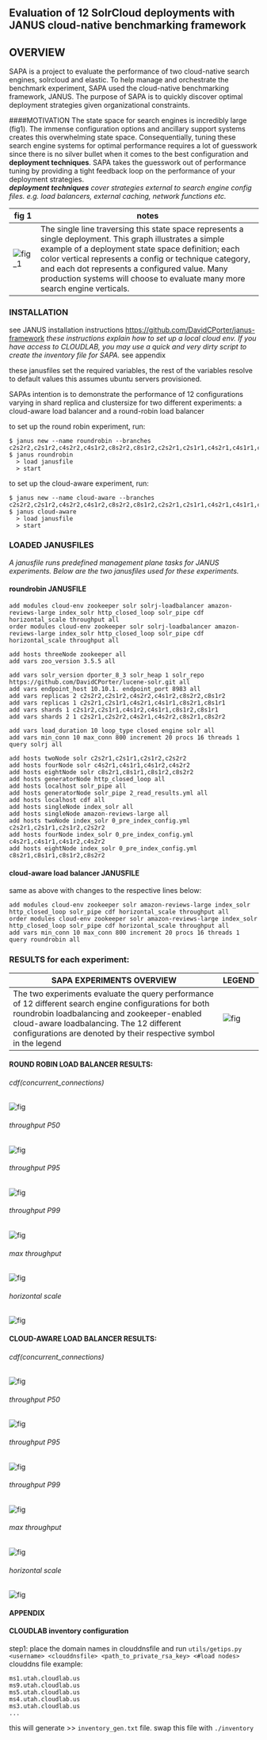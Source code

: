 ## Evaluation of 12 SolrCloud deployments with JANUS cloud-native benchmarking framework

## OVERVIEW

SAPA is a project to evaluate the performance of two cloud-native search engines, solrcloud and elastic. To help manage and orchestrate the benchmark experiment, SAPA used the cloud-native benchmarking framework, JANUS. The purpose of SAPA is to quickly discover optimal deployment strategies given organizational constraints. 



####MOTIVATION
The state space for search engines is incredibly large (fig1). The immense configuration options and ancillary support systems creates this overwhelming state space. Consequentially, tuning these search engine systems for optimal performance requires a lot of guesswork since there is no silver bullet when it comes to the best configuration and **deployment techniques**. SAPA takes the guesswork out of performance tuning by providing a tight feedback loop on the performance of your deployment strategies.  
***deployment techniques** cover strategies external to search engine config files. e.g. load balancers, external caching, network functions etc.*
 
 fig 1 | notes 
 ---- | ----
 ![fig_1](./utils/img/state_explosion.png) | The single line traversing this state space represents a single deployment. This graph illustrates a simple example of a deployment state space definition; each color vertical represents a config or technique category, and each dot represents a configured value. Many production systems will choose to evaluate many more search engine verticals.
 
### INSTALLATION
see JANUS installation instructions 
https://github.com/DavidCPorter/janus-framework
*these instructions explain how to set up a local cloud env. If you have access to CLOUDLAB, you may use a quick and very dirty script to create the inventory file for SAPA.* see appendix



these janusfiles set the required variables, the rest of the variables resolve to default values
this assumes ubuntu servers provisioned. 

SAPAs intention is to demonstrate the performance of 12 configurations varying in shard replica and clustersize for two different experiments: a cloud-aware load balancer and a round-robin load balancer


to set up the round robin experiment, run:
```
$ janus new --name roundrobin --branches c2s2r2,c2s1r2,c4s2r2,c4s1r2,c8s2r2,c8s1r2,c2s2r1,c2s1r1,c4s2r1,c4s1r1,c8s2r1,c8s1r1
$ janus roundrobin
  > load janusfile
  > start
```

to set up the cloud-aware experiment, run:
```
$ janus new --name cloud-aware --branches c2s2r2,c2s1r2,c4s2r2,c4s1r2,c8s2r2,c8s1r2,c2s2r1,c2s1r1,c4s2r1,c4s1r1,c8s2r1,c8s1r1`
$ janus cloud-aware
  > load janusfile
  > start
```
### LOADED JANUSFILES
*A janusfile runs predefined management plane tasks for JANUS experiments. Below are the two janusfiles used for these experiments.*

#### roundrobin JANUSFILE
```
add modules cloud-env zookeeper solr solrj-loadbalancer amazon-reviews-large index_solr http_closed_loop solr_pipe cdf horizontal_scale throughput all
order modules cloud-env zookeeper solr solrj-loadbalancer amazon-reviews-large index_solr http_closed_loop solr_pipe cdf horizontal_scale throughput all

add hosts threeNode zookeeper all
add vars zoo_version 3.5.5 all

add vars solr_version dporter_8_3 solr_heap 1 solr_repo https://github.com/DavidCPorter/lucene-solr.git all
add vars endpoint_host 10.10.1. endpoint_port 8983 all
add vars replicas 2 c2s2r2,c2s1r2,c4s2r2,c4s1r2,c8s2r2,c8s1r2
add vars replicas 1 c2s2r1,c2s1r1,c4s2r1,c4s1r1,c8s2r1,c8s1r1
add vars shards 1 c2s1r2,c2s1r1,c4s1r2,c4s1r1,c8s1r2,c8s1r1
add vars shards 2 1 c2s2r1,c2s2r2,c4s2r1,c4s2r2,c8s2r1,c8s2r2

add vars load_duration 10 loop_type closed engine solr all
add vars min_conn 10 max_conn 800 increment 20 procs 16 threads 1 query solrj all

add hosts twoNode solr c2s2r1,c2s1r1,c2s1r2,c2s2r2
add hosts fourNode solr c4s2r1,c4s1r1,c4s1r2,c4s2r2
add hosts eightNode solr c8s2r1,c8s1r1,c8s1r2,c8s2r2
add hosts generatorNode http_closed_loop all
add hosts localhost solr_pipe all
add hosts generatorNode solr_pipe 2_read_results.yml all
add hosts localhost cdf all
add hosts singleNode index_solr all
add hosts singleNode amazon-reviews-large all
add hosts twoNode index_solr 0_pre_index_config.yml c2s2r1,c2s1r1,c2s1r2,c2s2r2
add hosts fourNode index_solr 0_pre_index_config.yml c4s2r1,c4s1r1,c4s1r2,c4s2r2
add hosts eightNode index_solr 0_pre_index_config.yml c8s2r1,c8s1r1,c8s1r2,c8s2r2
```

#### cloud-aware load balancer JANUSFILE
same as above with changes to the respective lines below:
```
add modules cloud-env zookeeper solr amazon-reviews-large index_solr http_closed_loop solr_pipe cdf horizontal_scale throughput all
order modules cloud-env zookeeper solr amazon-reviews-large index_solr http_closed_loop solr_pipe cdf horizontal_scale throughput all
add vars min_conn 10 max_conn 800 increment 20 procs 16 threads 1 query roundrobin all
```


### RESULTS for each experiment:
 SAPA EXPERIMENTS OVERVIEW | LEGEND
 ---- | ----
The two experiments evaluate the query performance of 12 different search engine configurations for both roundrobin loadbalancing and zookeeper-enabled cloud-aware loadbalancing. The 12 different configurations are denoted by their respective symbol in the legend | ![fig](utils/img/cloud-aware/legend.png)

#### ROUND ROBIN LOAD BALANCER RESULTS:
###### cdf(concurrent_connections)
![fig](utils/img/roundrobin/cdfs/round-robin-gif.gif)
###### throughput P50
![fig](utils/img/roundrobin/throughput/rr_P50.png)
###### throughput P95
![fig](utils/img/roundrobin/throughput/rr_P95.png)
###### throughput P99
![fig](utils/img/roundrobin/throughput/rr_P99.png)
###### max throughput
![fig](utils/img/cloud-aware/solrj_max_throughput.png)
###### horizontal scale
![fig](utils/img/roundrobin/round_robin_scale.png)

#### CLOUD-AWARE LOAD BALANCER RESULTS:
###### cdf(concurrent_connections)
![fig](utils/img/cloud-aware/cdfs/solrj_cdf_gif.gif)
###### throughput P50
![fig](utils/img/cloud-aware/throughput/solrj_P50.png)
###### throughput P95
![fig](utils/img/cloud-aware/throughput/solrj_P95.png)
###### throughput P99
![fig](utils/img/cloud-aware/throughput/solrj_P99.png)
###### max throughput
![fig](utils/img/cloud-aware/solrj_max_throughput.png)
###### horizontal scale
![fig](utils/img/cloud-aware/solrj_horizontal_scaling.png)




#### APPENDIX

#### CLOUDLAB inventory configuration
step1: 
place the domain names in clouddnsfile and run `utils/getips.py <username> <clouddnsfile> <path_to_private_rsa_key> <#load nodes>` 
clouddns file example:
```
ms1.utah.cloudlab.us
ms9.utah.cloudlab.us
ms5.utah.cloudlab.us
ms4.utah.cloudlab.us
ms3.utah.cloudlab.us
...
```

this will generate >> `inventory_gen.txt` file. swap this file with `./inventory`
